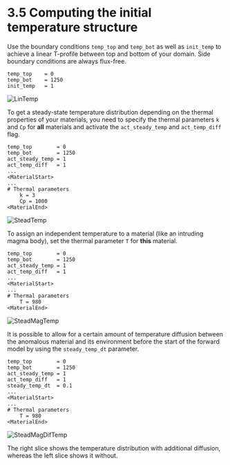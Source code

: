 # 3.5 Computing the initial temperature structure

Use the boundary conditions `temp_top` and `temp_bot` as well as `init_temp` to achieve a linear T-profile between top and bottom of your domain. Side boundary conditions are always flux-free.

```
temp_top    = 0
temp_bot    = 1250
init_temp   = 1
```

![LinTemp](./Pictures/LinearTemp.png)

To get a steady-state temperature distribution depending on the thermal properties of your materials, you need
to specify the thermal parameters `k` and `Cp` for **all** materials and activate the `act_steady_temp` and `act_temp_diff` flag.

```
temp_top        = 0
temp_bot        = 1250
act_steady_temp = 1
act_temp_diff	= 1
...
<MaterialStart>
...
# Thermal parameters	
	k = 3
	Cp = 1000
<MaterialEnd>
```

![SteadTemp](./Pictures/SteadyTemp.png)

To assign an independent temperature to a material (like an intruding magma body), set the thermal parameter `T` for **this** material.

```
temp_top        = 0
temp_bot        = 1250
act_steady_temp = 1
act_temp_diff	= 1
...
<MaterialStart>
...
# Thermal parameters	
	T = 980
<MaterialEnd>
```

![SteadMagTemp](./Pictures/SteadyMagmaTemp.png)

It is possible to allow for a certain amount of temperature diffusion between the anomalous material and its environment before the start of the forward model by using the `steady_temp_dt` parameter.

```
temp_top        = 0
temp_bot        = 1250
act_steady_temp = 1
act_temp_diff	= 1
steady_temp_dt  = 0.1
...
<MaterialStart>
...
# Thermal parameters	
	T = 980
<MaterialEnd>
```

![SteadMagDifTemp](./Pictures/SteadyMagmaDiffTemp.png)

The right slice shows the temperature distribution with additional diffusion, whereas the left slice shows it without.